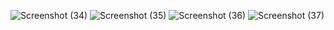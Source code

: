 ![Screenshot (34)](https://github.com/user-attachments/assets/59fa6b51-e725-4c55-8c63-b27963cfc736)
![Screenshot (35)](https://github.com/user-attachments/assets/af90ab97-2537-47e0-b45f-98c9fb71d971)
![Screenshot (36)](https://github.com/user-attachments/assets/7a152f5d-3edf-435c-889e-3ba831023b88)
![Screenshot (37)](https://github.com/user-attachments/assets/de889f4d-469b-4e3c-885c-d3d28e9753cd)
